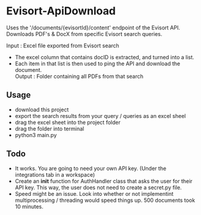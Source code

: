# Evisort-ApiDownload
Uses the '/documents/{evisortId}/content' endpoint of the Evisort API.  
Downloads PDF's & DocX from specific Evisort search queries.  

Input : Excel file exported from Evisort search  
* The excel column that contains docID is extracted, and turned into a list. 
* Each item in that list is then used to ping the API and download the document.  
Output : Folder containing all PDFs from that search  

## Usage
* download this project 
* export the search results from your query / queries as an excel sheel
* drag the excel sheet into the project folder
* drag the folder into terminal
* python3 main.py

## Todo
* It works. You are going to need your own API key. (Under the integrations tab in a workspace)
* Create an __init__ function for AuthHandler class that asks the user for their API key. This way, the user does not need to create a secret.py file.
* Speed might be an issue. Look into whether or not implementint multiprocessing / threading would speed things up. 500 documents took 10 minutes.  